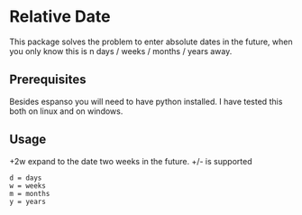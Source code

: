 # Relative Date

This package solves the problem to enter absolute dates in the future,
when you only know this is n days / weeks / months / years away. 

## Prerequisites

Besides espanso you will need to have python installed. I have tested
this both on linux and on windows.

## Usage

+2w expand to the date two weeks in the future. +/- is supported

```
d = days
w = weeks
m = months
y = years
```
